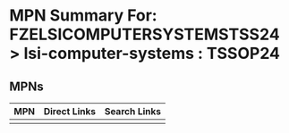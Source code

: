 



# MPN Summary For: FZELSICOMPUTERSYSTEMSTSS24 > lsi-computer-systems : TSSOP24

## MPNs
  

|MPN|Direct Links|Search Links|
| :--- | :--- | :--- |
||||
